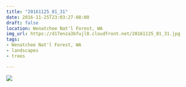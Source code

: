 ```yaml
---
title: "20161125_01_31"
date: 2016-11-25T23:03:27-08:00
draft: false
location: Wenatchee Nat'l Forest, WA
img_url: https://d17enza3bfujl8.cloudfront.net/20161125_01_31.jpg
tags:
- Wenatchee Nat'l Forest, WA
- landscapes
- trees

---
```


![](https://d17enza3bfujl8.cloudfront.net/20161125_01_31.jpg)

